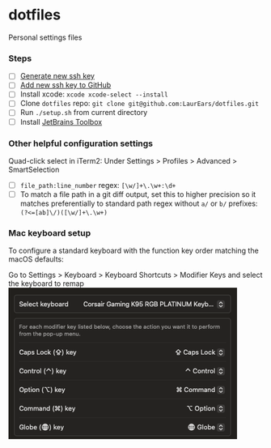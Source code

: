 # dotfiles
Personal settings files

### Steps
- [ ] [Generate new ssh key](https://docs.github.com/en/authentication/connecting-to-github-with-ssh/generating-a-new-ssh-key-and-adding-it-to-the-ssh-agent)
- [ ] [Add new ssh key to GitHub](https://docs.github.com/en/authentication/connecting-to-github-with-ssh/adding-a-new-ssh-key-to-your-github-account)
- [ ] Install xcode: `xcode xcode-select --install`
- [ ] Clone `dotfiles` repo: `git clone git@github.com:LaurEars/dotfiles.git`
- [ ] Run `./setup.sh` from current directory
- [ ] Install [JetBrains Toolbox](https://www.jetbrains.com/toolbox-app/)

### Other helpful configuration settings
Quad-click select in iTerm2: Under Settings > Profiles > Advanced > SmartSelection
- [ ] `file_path:line_number` regex: `[\w/]+\.\w+:\d+`
- [ ] To match a file path in a git diff output, set this to higher precision so it matches preferentially to standard path regex without `a/` or `b/` prefixes: `(?<=[ab]\/)([\w/]+\.\w+)`

### Mac keyboard setup
To configure a standard keyboard with the function key order matching the macOS defaults:

Go to Settings > Keyboard > Keyboard Shortcuts > Modifier Keys and select the keyboard to remap
![keyboard modifier remapping](images/macos_keyboard_modifier_keys.png)
